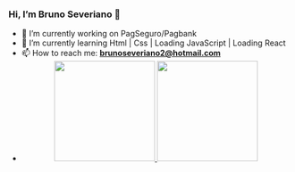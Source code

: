 ### Hi, I’m Bruno Severiano 👋


- 🔭 I’m currently working on PagSeguro/Pagbank
- 🌱 I’m currently learning Html | Css | Loading JavaScript | Loading React
- 📫 How to reach me: **brunoseveriano2@hotmail.com**
- <div align="center">
  <a href="https://github.com/BrunoSeveriano">
  <img height="180em" src="https://github-readme-stats.vercel.app/api?username=rafaballerini&show_icons=true&theme=dracula&include_all_commits=true&count_private=true"/>
  <img height="180em" src="https://github-readme-stats.vercel.app/api/top-langs/?username=rafaballerini&layout=compact&langs_count=7&theme=dracula"/>
</div>


